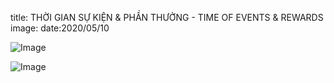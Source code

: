 title: THỜI GIAN SỰ KIỆN & PHẦN THƯỞNG - TIME OF EVENTS & REWARDS
image:
date:2020/05/10

![Image](https://i.imgur.com/wG6spFB.jpg)

![Image](https://i.imgur.com/29xABWt.jpg)